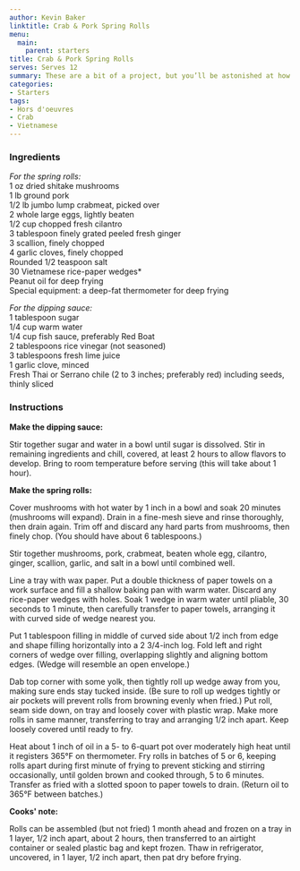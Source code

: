 ```yaml
---
author: Kevin Baker
linktitle: Crab & Pork Spring Rolls
menu:
  main:
    parent: starters
title: Crab & Pork Spring Rolls
serves: Serves 12
summary: These are a bit of a project, but you’ll be astonished at how good they are! The pork is critical in these crisp little rolls — the pork fat brings all of the other flavors together and provides an intensity and tenderness to the delicate crab.  Don’t skip the pungent, kicky dipping sauce; it’s key to the flavor profile of this dish. This recipe can easily be halved.
categories:
- Starters
tags: 
- Hors d'oeuvres 
- Crab
- Vietnamese
---
```

### Ingredients

<div class="ingredient-list">

*For the spring rolls:*  
1 oz dried shitake mushrooms  
1 lb ground pork  
1/2 lb jumbo lump crabmeat, picked over  
2 whole large eggs, lightly beaten  
1/2 cup chopped fresh cilantro  
3 tablespoon finely grated peeled fresh ginger  
3 scallion, finely chopped  
4 garlic cloves, finely chopped  
Rounded 1/2 teaspoon salt  
30 Vietnamese rice-paper  wedges*  
Peanut oil for deep frying  
Special equipment: a deep-fat thermometer for deep frying  
  
*For the dipping sauce:*  
1 tablespoon sugar  
1/4 cup warm water  
1/4 cup fish sauce, preferably Red Boat  
2 tablespoons rice vinegar (not seasoned)  
3 tablespoons fresh lime juice  
1 garlic clove, minced  
Fresh Thai or Serrano chile (2 to 3 inches; preferably red) including seeds, thinly sliced   

</div>

### Instructions

**Make the dipping sauce:**   

Stir together sugar and water in a bowl until sugar is dissolved. Stir in remaining ingredients and chill, covered, at least 2 hours to allow flavors to develop. Bring to room temperature before serving (this will take about 1 hour).

**Make the spring rolls:**

Cover mushrooms with hot water by 1 inch in a bowl and soak 20 minutes (mushrooms will expand). Drain in a fine-mesh sieve and rinse thoroughly, then drain again. Trim off and discard any hard parts from mushrooms, then finely chop. (You should have about 6 tablespoons.)

Stir together mushrooms, pork, crabmeat, beaten whole egg, cilantro, ginger, scallion, garlic, and salt in a bowl until combined well.

Line a tray with wax paper. Put a double thickness of paper towels on a work surface and fill a shallow baking pan with warm water. Discard any rice-paper wedges with holes. Soak 1 wedge in warm water until pliable, 30 seconds to 1 minute, then carefully transfer to paper towels, arranging it with curved side of wedge nearest you.

Put 1 tablespoon filling in middle of curved side about 1/2 inch from edge and shape filling horizontally into a 2 3/4-inch log. Fold left and right corners of wedge over filling, overlapping slightly and aligning bottom edges. (Wedge will resemble an open envelope.)

Dab top corner with some yolk, then tightly roll up wedge away from you, making sure ends stay tucked inside. (Be sure to roll up wedges tightly or air pockets will prevent rolls from browning evenly when fried.) Put roll, seam side down, on tray and loosely cover with plastic wrap. Make more rolls in same manner, transferring to tray and arranging 1/2 inch apart. Keep loosely covered until ready to fry.

Heat about 1 inch of oil in a 5- to 6-quart pot over moderately high heat until it registers 365°F on thermometer. Fry rolls in batches of 5 or 6, keeping rolls apart during first minute of frying to prevent sticking and stirring occasionally, until golden brown and cooked through, 5 to 6 minutes. Transfer as fried with a slotted spoon to paper towels to drain. (Return oil to 365°F between batches.)

**Cooks' note:**

Rolls can be assembled (but not fried) 1 month ahead and frozen on a tray in 1 layer, 1/2 inch apart, about 2 hours, then transferred to an airtight container or sealed plastic bag and kept frozen. Thaw in refrigerator, uncovered, in 1 layer, 1/2 inch apart, then pat dry before frying.
